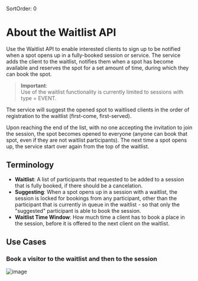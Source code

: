 SortOrder: 0
# About the Waitlist API

Use the Waitlist API to enable interested clients to sign up to be notified when a spot opens up in a fully-booked session or service. 
The service adds the client to the waitlist, notifies them when a spot has become available and reserves the spot for a set amount of time, during which they can book the spot.
>**Important**:  
Use of the waitlist functionality is currently limited to sessions with type = EVENT.

The service will suggest the opened spot to waitlised clients in the order of registration to the waitlist (first-come, first-served). 

Upon reaching the end of the list, with no one accepting the invitation to join the session, the spot becomes opened to everyone (anyone can book that spot, even if they are not waitlist participants). The next time a spot opens up, the service start over again from the top of the waitlist.

## Terminology

- **Waitlist**: A list of participants that requested to be added to a session that is fully booked, if there should be a cancelation.
- **Suggesting**: When a spot opens up in a session with a waitlist, the session is locked for bookings from any participant, other than the participant that is currently in queue in the waitlist - so that only the "suggested" participant is able to book the session.
- **Waitlist Time Window**: How much time a client has to book a place in the session, before it is offered to the next client on the waitlist.

## Use Cases

### Book a visitor to the waitlist and then to the session
![image](./images/BookToWaitlist.png)
